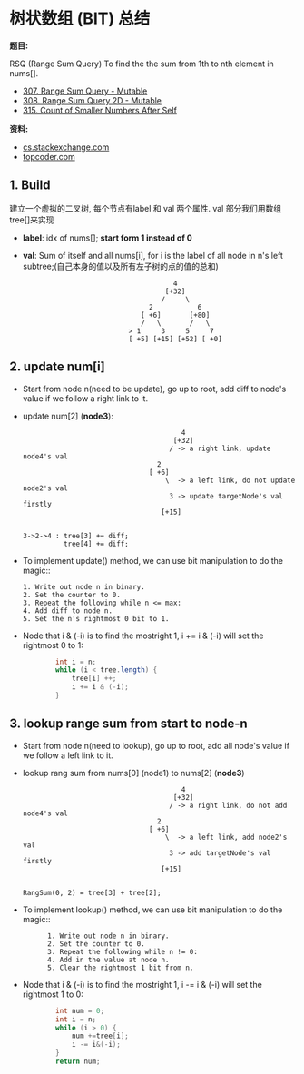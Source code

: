 # 树状数组 (BIT) 总结

**题目:**

RSQ (Range Sum Query) To find the the sum from 1th to nth element in nums[].
* [307. Range Sum Query - Mutable](https://leetcode.com/problems/range-sum-query-mutable/)
* [308. Range Sum Query 2D - Mutable](https://leetcode.com/problems/range-sum-query-2d-mutable/)
* [315. Count of Smaller Numbers After Self](https://leetcode.com/problems/count-of-smaller-numbers-after-self/)

**资料:**

* [cs.stackexchange.com](https://cs.stackexchange.com/questions/10538/bit-what-is-the-intuition-behind-a-binary-indexed-tree-and-how-was-it-thought-a)
* [topcoder.com](https://www.topcoder.com/community/competitive-programming/tutorials/binary-indexed-trees/)

## 1. Build 
  
  建立一个虚拟的二叉树, 每个节点有label 和 val 两个属性. val 部分我们用数组 tree[]来实现
  
  * **label**: idx of nums[]; **start form 1 instead of 0**
      
  * **val**: Sum of itself and all nums[i], for i is the label of all node in n's left subtree;(自己本身的值以及所有左子树的点的值的总和)


                                             4
                                           [+32]
                                          /     \
                                       2           6
                                     [ +6]       [+80]
                                     /   \       /   \
                                  > 1     3     5     7
                                  [ +5] [+15] [+52] [ +0]

## 2. update num[i]

* Start from node n(need to be update), go up to root, add diff to node's value if we follow a right link to it.

* update num[2] (**node3**):

                                             4
                                           [+32]
                                          / -> a right link, update node4's val
                                       2       
                                     [ +6]      
                                         \  -> a left link, do not update node2's val
                                          3 -> update targetNode's val firstly
                                        [+15]
                                        

      3->2->4 : tree[3] += diff;
                tree[4] += diff;
           
* To implement update() method, we can use bit manipulation to do the magic::

      1. Write out node n in binary.
      2. Set the counter to 0.
      3. Repeat the following while n <= max:
      4. Add diff to node n.
      5. Set the n's rightmost 0 bit to 1.
      
* Node that i & (-i) is to find the mostright 1, i += i & (-i) will set the rightmost 0 to 1:

    ```java
            int i = n; 
            while (i < tree.length) {
                tree[i] ++;
                i += i & (-i);
            }

    ```
## 3. lookup range sum from start to node-n

* Start from node n(need to lookup), go  up to root, add all node's value if we follow a left link to it.
* lookup rang sum from nums[0] (node1) to nums[2] (**node3**)

                                             4
                                           [+32]
                                          / -> a right link, do not add node4's val
                                       2       
                                     [ +6]      
                                         \  -> a left link, add node2's val
                                          3 -> add targetNode's val firstly
                                        [+15]
                                        
                                        
      RangSum(0, 2) = tree[3] + tree[2];
            
* To implement lookup() method, we can use bit manipulation to do the magic::

			1. Write out node n in binary.
			2. Set the counter to 0.
			3. Repeat the following while n != 0:
			4. Add in the value at node n.
			5. Clear the rightmost 1 bit from n.
      
* Node that i & (-i) is to find the mostright 1, i -= i & (-i) will set the rightmost 1 to 0:

    ```java
            int num = 0;
            int i = n;
            while (i > 0) {
                num +=tree[i];
                i -= i&(-i);
            }
            return num;
    ```
